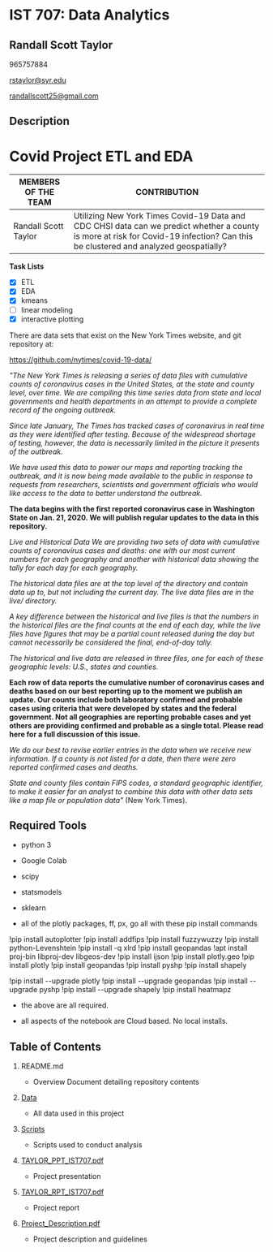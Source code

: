 # IST 707: Data Analytics
## Randall Scott Taylor

965757884

rstaylor@syr.edu

randallscott25@gmail.com

## Description
# **Covid Project ETL and EDA**

MEMBERS OF THE TEAM | CONTRIBUTION 
------------------- | -------------
Randall Scott Taylor | Utilizing New York Times Covid-19 Data and CDC CHSI data can we predict whether a county is more at risk for Covid-19 infection? Can this be clustered and analyzed geospatially? 

**Task Lists**

 - [x] ETL
 - [x] EDA
 - [X] kmeans
 - [ ] linear modeling
 - [x] interactive plotting 
 
There are data sets that exist on the New York Times website, and git repository at:

https://github.com/nytimes/covid-19-data/


_"The New York Times is releasing a series of data files with cumulative counts of coronavirus cases in the United States, at the state and county level, over time. We are compiling this time series data from state and local governments and health departments in an attempt to provide a complete record of the ongoing outbreak._

_Since late January, The Times has tracked cases of coronavirus in real time as they were identified after testing. Because of the widespread shortage of testing, however, the data is necessarily limited in the picture it presents of the outbreak._

_We have used this data to power our maps and reporting tracking the outbreak, and it is now being made available to the public in response to requests from researchers, scientists and government officials who would like access to the data to better understand the outbreak._

**The data begins with the first reported coronavirus case in Washington State on Jan. 21, 2020. We will publish regular updates to the data in this repository.**

_Live and Historical Data_
_We are providing two sets of data with cumulative counts of coronavirus cases and deaths: one with our most current numbers for each geography and another with historical data showing the tally for each day for each geography._

_The historical data files are at the top level of the directory and contain data up to, but not including the current day. The live data files are in the live/ directory._

_A key difference between the historical and live files is that the numbers in the historical files are the final counts at the end of each day, while the live files have figures that may be a partial count released during the day but cannot necessarily be considered the final, end-of-day tally._

_The historical and live data are released in three files, one for each of these geographic levels: U.S., states and counties._

__Each row of data reports the cumulative number of coronavirus cases and deaths based on our best reporting up to the moment we publish an update. Our counts include both laboratory confirmed and probable cases using criteria that were developed by states and the federal government. Not all geographies are reporting probable cases and yet others are providing confirmed and probable as a single total. Please read here for a full discussion of this issue.__

_We do our best to revise earlier entries in the data when we receive new information. If a county is not listed for a date, then there were zero reported confirmed cases and deaths._

_State and county files contain FIPS codes, a standard geographic identifier, to make it easier for an analyst to combine this data with other data sets like a map file or population data"_ (New York Times).

## Required Tools

* python 3

* Google Colab

* scipy

* statsmodels

* sklearn

* all of the plotly packages, ff, px, go all with these pip install commands

!pip install autoplotter
!pip install addfips
!pip install fuzzywuzzy
!pip install python-Levenshtein
!pip install -q xlrd
!pip install geopandas
!apt install proj-bin libproj-dev libgeos-dev
!pip install ijson
!pip install plotly.geo 
!pip install plotly
!pip install geopandas
!pip install pyshp
!pip install shapely

!pip install --upgrade plotly
!pip install --upgrade geopandas
!pip install --upgrade pyshp
!pip install --upgrade shapely
!pip install heatmapz

* the above are all required.

* all aspects of the notebook are Cloud based. No local installs. 

## Table of Contents

1. README.md 
    - Overview Document detailing repository contents

2. [Data](https://github.com/randallscott25/MSADS_Portfolio/tree/master/IST718_BigData/data)
    - All data used in this project

3. [Scripts](https://github.com/randallscott25/MSADS_Portfolio/tree/master/IST718_BigData/scripts)
    - Scripts used to conduct analysis

4. [TAYLOR_PPT_IST707.pdf](forthcoming)
    - Project presentation
    
5. [TAYLOR_RPT_IST707.pdf](forthcoming)
    - Project report
  
6. [Project_Description.pdf](https://github.com/randallscott25/MSADS_Portfolio/blob/master/IST718_BigData/b.6.1_41469_final_project_report_clean.pdf)
    - Project description and guidelines


